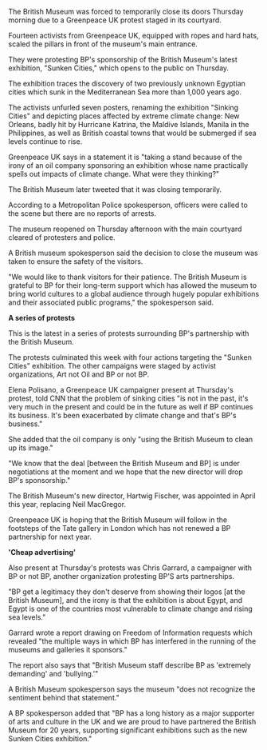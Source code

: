 The British Museum was forced to temporarily close its doors Thursday morning due to a Greenpeace UK protest staged in its courtyard.

Fourteen activists from Greenpeace UK, equipped with ropes and hard hats, scaled the pillars in front of the museum's main entrance.

They were protesting BP's sponsorship of the British Museum's latest exhibition, "Sunken Cities," which opens to the public on Thursday.

The exhibition traces the discovery of two previously unknown Egyptian cities which sunk in the Mediterranean Sea more than 1,000 years ago.

The activists unfurled seven posters, renaming the exhibition "Sinking Cities" and depicting places affected by extreme climate change: New Orleans, badly hit by Hurricane Katrina, the Maldive Islands, Manila in the Philippines, as well as British coastal towns that would be submerged if sea levels continue to rise.

Greenpeace UK says in a statement it is "taking a stand because of the irony of an oil company sponsoring an exhibition whose name practically spells out impacts of climate change. What were they thinking?"

The British Museum later tweeted that it was closing temporarily.

According to a Metropolitan Police spokesperson, officers were called to the scene but there are no reports of arrests.

The museum reopened on Thursday afternoon with the main courtyard cleared of protesters and police.

A British museum spokesperson said the decision to close the museum was taken to ensure the safety of the visitors.

"We would like to thank visitors for their patience. The British Museum is grateful to BP for their long-term support which has allowed the museum to bring world cultures to a global audience through hugely popular exhibitions and their associated public programs," the spokesperson said.

**A series of protests**

This is the latest in a series of protests surrounding BP's partnership with the British Museum.

The protests culminated this week with four actions targeting the "Sunken Cities" exhibition. The other campaigns were staged by activist organizations, Art not Oil and BP or not BP.

Elena Polisano, a Greenpeace UK campaigner present at Thursday's protest, told CNN that the problem of sinking cities "is not in the past, it's very much in the present and could be in the future as well if BP continues its business. It's been exacerbated by climate change and that's BP's business."

She added that the oil company is only "using the British Museum to clean up its image."

"We know that the deal [between the British Museum and BP] is under negotiations at the moment and we hope that the new director will drop BP's sponsorship."

The British Museum's new director, Hartwig Fischer, was appointed in April this year, replacing Neil MacGregor.

Greenpeace UK is hoping that the British Museum will follow in the footsteps of the Tate gallery in London which has not renewed a BP partnership for next year.

**'Cheap advertising'**

Also present at Thursday's protests was Chris Garrard, a campaigner with BP or not BP, another organization protesting BP'S arts partnerships.

"BP get a legitimacy they don't deserve from showing their logos [at the British Museum], and the irony is that the exhibition is about Egypt, and Egypt is one of the countries most vulnerable to climate change and rising sea levels."

Garrard wrote a report drawing on Freedom of Information requests which revealed "the multiple ways in which BP has interfered in the running of the museums and galleries it sponsors."

The report also says that "British Museum staff describe BP as 'extremely demanding' and 'bullying.'"

A British Museum spokesperson says the museum "does not recognize the sentiment behind that statement."

A BP spokesperson added that "BP has a long history as a major supporter of arts and culture in the UK and we are proud to have partnered the British Museum for 20 years, supporting significant exhibitions such as the new Sunken Cities exhibition."
